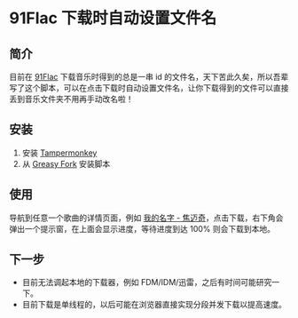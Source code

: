 # 91Flac 下载时自动设置文件名

## 简介

目前在 [91Flac](https://91flac.vip/) 下载音乐时得到的总是一串 id 的文件名，天下苦此久矣，所以吾辈写了这个脚本，可以在点击下载时自动设置文件名，让你下载得到的文件可以直接丢到音乐文件夹不用再手动改名啦！

## 安装

1. 安装 [Tampermonkey](http://www.tampermonkey.net/)
2. 从 [Greasy Fork](https://greasyfork.org/zh-CN/scripts/385046) 安装脚本

## 使用

导航到任意一个歌曲的详情页面，例如 [我的名字 - 焦迈奇](https://91flac.vip/song/213816939)，点击下载，右下角会弹出一个提示窗，在上面会显示进度，等待进度到达 100% 则会下载到本地。

## 下一步

- 目前无法调起本地的下载器，例如 FDM/IDM/迅雷，之后有时间可能研究一下。
- 目前下载是单线程的，以后可能在浏览器直接实现分段并发下载以提高速度。
